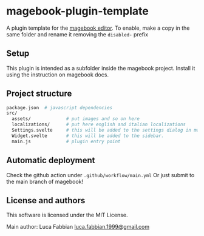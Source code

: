 # magebook-plugin-template
A plugin template for the [magebook editor](https://magebook.github.io).
To enable, make a copy in the same folder and rename it removing the `disabled-` prefix

## Setup
This plugin is intended as a subfolder inside the magebook project. Install it using the instruction on magebook docs.

## Project structure

```bash
package.json  # javascript dependencies
src/
  assets/             # put images and so on here
  localizations/      # put here english and italian localizations
  Settings.svelte     # this will be added to the settings dialog in magebook
  Widget.svelte       # this will be added to the sidebar.
  main.js             # plugin entry point
```

## Automatic deployment

Check the github action under `.github/workflow/main.yml`
Or just submit to the main branch of magebook!


## License and authors
This software is licensed under the MIT License.

Main author: Luca Fabbian <luca.fabbian.1999@gmail.com>
